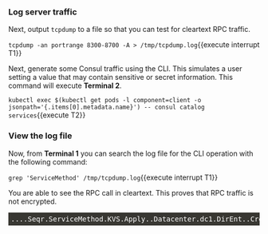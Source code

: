 <style>
    pre.console {
        background-color: #383732 !important;
        font-family: "Fira Mono","DejaVu Sans Mono",Menlo,Consolas,"Liberation Mono",Monaco,"Lucida Console",monospace;
        color: white;
        padding: 5px;
    }
</style>

### Log server traffic

Next, output `tcpdump` to a file so that you can test for cleartext RPC traffic.

`tcpdump -an portrange 8300-8700 -A > /tmp/tcpdump.log`{{execute interrupt T1}}

Next, generate some Consul traffic using the CLI. This simulates a user setting a value that
may contain sensitive or secret information. This command will execute **Terminal 2**.

`kubectl exec $(kubectl get pods -l component=client -o jsonpath='{.items[0].metadata.name}') -- consul catalog services`{{execute T2}}

### View the log file

Now, from **Terminal 1** you can search the log file for the CLI operation with the following command:

`grep 'ServiceMethod' /tmp/tcpdump.log`{{execute interrupt T1}}

You are able to see the RPC call in cleartext. This proves that RPC traffic
is not encrypted.

<pre class="console">
....Seqr.ServiceMethod.KVS.Apply..Datacenter.dc1.DirEnt..CreateIndex..Flags..Key.password=1234.LockIndex..ModifyIndex..Session..Value..Op.set.Token.
</pre>

